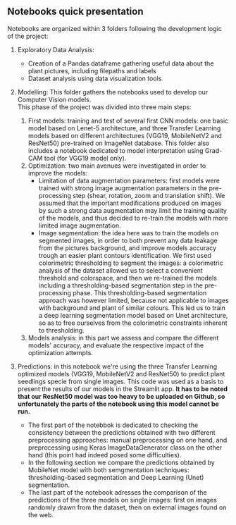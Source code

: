 ## Notebooks quick presentation

Notebooks are organized within 3 folders following the development logic of the project:

1. Exploratory Data Analysis:
    - Creation of a Pandas dataframe gathering useful data about the plant pictures, including filepaths and labels
    - Dataset analysis using data visualization tools
    
2. Modelling:
This folder gathers the notebooks used to develop our Computer Vision models.  
This phase of the project was divided into three main steps:
    1. First models: training and test of several first CNN models: one basic model based on Lenet-5 architecture, and three Transfer Learning models based on different architectures (VGG19, MobileNetV2 and ResNet50) pre-trained on ImageNet database. This folder also includes a notebook dedicated to model interpretation using Grad-CAM tool (for VGG19 model only).
    2. Optimization: two main avenues were investigated in order to improve the models:
        - Limitation of data augmentation parameters: first models were trained with strong image augmentation parameters in the pre-processing step (shear, rotation, zoom and translation shift). We assumed that the important modifications produced on images by such a strong data augmentation may limit the training quality of the models, and thus decided to re-train the models with more limited image augmentation.
        - Image segmentation: the idea here was to train the models on segmented images, in order to both prevent any data leakage from the pictures background, and improve models accuracy trough an easier plant contours identification. 
        We first used colorimetric thresholding to segment the images: a colorimetric analysis of the dataset allowed us to select a convenient threshold and colorspace, and then we re-trained the models including a thresholding-based segmentation step in the pre-processing phase.
        This thresholding-based segmentation approach was however limited, because not applicable to images with background and plant of similar colours. This led us to train a deep learning segmentation model based on Unet architecture, so as to free ourselves from the colorimetric constraints inherent to thresholding.
    3. Models analysis: in this part we assess and compare the different models' accuracy, and evaluate the respective impact of the optimization attempts.

3. Predictions: in this notebook we're using the three Transfer Learning optimized models (VGG19, MobileNetV2 and ResNet50) to predict plant seedlings specie from single images. This code was used as a basis to present the results of our models in the Streamlit app. **It has to be noted that our ResNet50 model was too heavy to be uploaded on Github, so unfortunately  the parts of the notebook using this model cannot be run.**
    - The first part of the notebbok is dedicated to checking the consistency between the predictions obtained with two different preprocessing approaches: manual preprocessing on one hand, and preprocessing using Keras ImageDataGenerator class on the other hand (this point had indeed posed some difficulties).
    - In the following section we compare the predictions obtained by MobileNet model with both semgmentation techniques: thresholding-based segmentation and Deep Learning (Unet) segmentation.
    - The last part of the notebook adresses the comparison of the predictions of the three models on single images: first on images randomly drawn from the dataset, then on external images found on the web.
        


